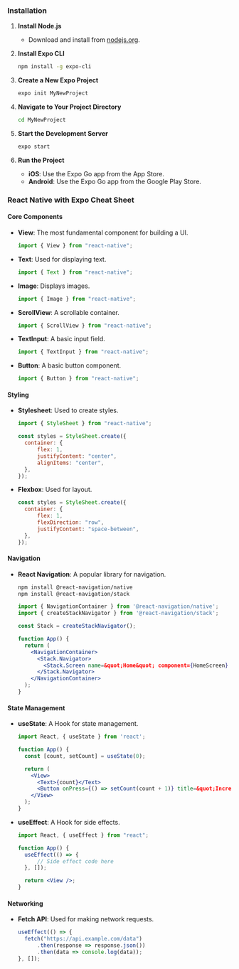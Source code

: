 ### Installation

1. **Install Node.js**

   - Download and install from [nodejs.org](https://nodejs.org/).

2. **Install Expo CLI**

   ```bash
   npm install -g expo-cli
   ```

3. **Create a New Expo Project**

   ```bash
   expo init MyNewProject
   ```

4. **Navigate to Your Project Directory**

   ```bash
   cd MyNewProject
   ```

5. **Start the Development Server**

   ```bash
   expo start
   ```

6. **Run the Project**
   - **iOS**: Use the Expo Go app from the App Store.
   - **Android**: Use the Expo Go app from the Google Play Store.

### React Native with Expo Cheat Sheet

#### Core Components

- **View**: The most fundamental component for building a UI.

  ```jsx
  import { View } from "react-native";
  ```

- **Text**: Used for displaying text.

  ```jsx
  import { Text } from "react-native";
  ```

- **Image**: Displays images.

  ```jsx
  import { Image } from "react-native";
  ```

- **ScrollView**: A scrollable container.

  ```jsx
  import { ScrollView } from "react-native";
  ```

- **TextInput**: A basic input field.

  ```jsx
  import { TextInput } from "react-native";
  ```

- **Button**: A basic button component.
  ```jsx
  import { Button } from "react-native";
  ```

#### Styling

- **Stylesheet**: Used to create styles.

  ```jsx
  import { StyleSheet } from "react-native";

  const styles = StyleSheet.create({
  	container: {
  		flex: 1,
  		justifyContent: "center",
  		alignItems: "center",
  	},
  });
  ```

- **Flexbox**: Used for layout.
  ```jsx
  const styles = StyleSheet.create({
  	container: {
  		flex: 1,
  		flexDirection: "row",
  		justifyContent: "space-between",
  	},
  });
  ```

#### Navigation

- **React Navigation**: A popular library for navigation.

  ```bash
  npm install @react-navigation/native
  npm install @react-navigation/stack
  ```

  ```jsx
  import { NavigationContainer } from '@react-navigation/native';
  import { createStackNavigator } from '@react-navigation/stack';

  const Stack = createStackNavigator();

  function App() {
    return (
      <NavigationContainer>
        <Stack.Navigator>
          <Stack.Screen name=&quot;Home&quot; component={HomeScreen} />
        </Stack.Navigator>
      </NavigationContainer>
    );
  }
  ```

#### State Management

- **useState**: A Hook for state management.

  ```jsx
  import React, { useState } from 'react';

  function App() {
    const [count, setCount] = useState(0);

    return (
      <View>
        <Text>{count}</Text>
        <Button onPress={() => setCount(count + 1)} title=&quot;Increment&quot; />
      </View>
    );
  }
  ```

- **useEffect**: A Hook for side effects.

  ```jsx
  import React, { useEffect } from "react";

  function App() {
  	useEffect(() => {
  		// Side effect code here
  	}, []);

  	return <View />;
  }
  ```

#### Networking

- **Fetch API**: Used for making network requests.
  ```jsx
  useEffect(() => {
  	fetch("https://api.example.com/data")
  		.then(response => response.json())
  		.then(data => console.log(data));
  }, []);
  ```
